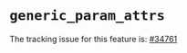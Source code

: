 # `generic_param_attrs`

The tracking issue for this feature is: [#34761]

[#34761]: https://github.com/rust-lang/rust/issues/34761



